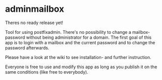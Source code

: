 adminmailbox
============

Theres no ready release yet!

Tool for using postfixadmin.
There's no possibility to change a mailbox-password without being administrator for a domain.
The first goal of this app is to login with a mailbox and the current password and to change the password afterwards.

Please have a look at the wiki to see installation- and further instruction.

Everyone is free to use and modify this app as long as you publish it on the same conditions (like free to everybody).
